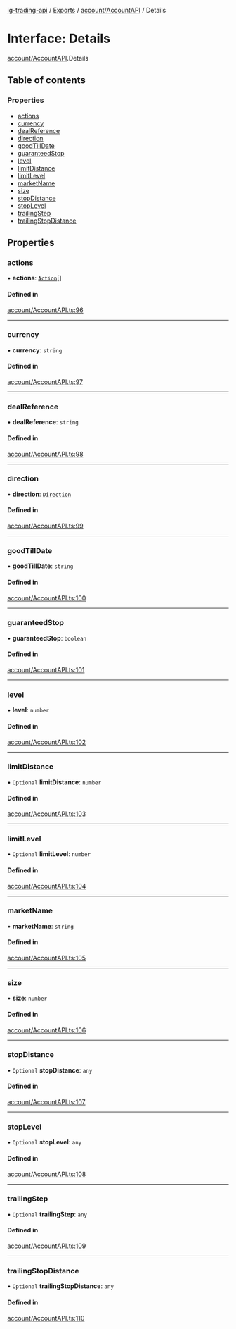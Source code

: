[ig-trading-api](../README.md) / [Exports](../modules.md) / [account/AccountAPI](../modules/account_AccountAPI.md) / Details

# Interface: Details

[account/AccountAPI](../modules/account_AccountAPI.md).Details

## Table of contents

### Properties

- [actions](account_AccountAPI.Details.md#actions)
- [currency](account_AccountAPI.Details.md#currency)
- [dealReference](account_AccountAPI.Details.md#dealreference)
- [direction](account_AccountAPI.Details.md#direction)
- [goodTillDate](account_AccountAPI.Details.md#goodtilldate)
- [guaranteedStop](account_AccountAPI.Details.md#guaranteedstop)
- [level](account_AccountAPI.Details.md#level)
- [limitDistance](account_AccountAPI.Details.md#limitdistance)
- [limitLevel](account_AccountAPI.Details.md#limitlevel)
- [marketName](account_AccountAPI.Details.md#marketname)
- [size](account_AccountAPI.Details.md#size)
- [stopDistance](account_AccountAPI.Details.md#stopdistance)
- [stopLevel](account_AccountAPI.Details.md#stoplevel)
- [trailingStep](account_AccountAPI.Details.md#trailingstep)
- [trailingStopDistance](account_AccountAPI.Details.md#trailingstopdistance)

## Properties

### actions

• **actions**: [`Action`](account_AccountAPI.Action.md)[]

#### Defined in

[account/AccountAPI.ts:96](https://github.com/bennycode/ig-trading-api/blob/f7fd8d0/src/account/AccountAPI.ts#L96)

---

### currency

• **currency**: `string`

#### Defined in

[account/AccountAPI.ts:97](https://github.com/bennycode/ig-trading-api/blob/f7fd8d0/src/account/AccountAPI.ts#L97)

---

### dealReference

• **dealReference**: `string`

#### Defined in

[account/AccountAPI.ts:98](https://github.com/bennycode/ig-trading-api/blob/f7fd8d0/src/account/AccountAPI.ts#L98)

---

### direction

• **direction**: [`Direction`](../enums/dealing_DealingAPI.Direction.md)

#### Defined in

[account/AccountAPI.ts:99](https://github.com/bennycode/ig-trading-api/blob/f7fd8d0/src/account/AccountAPI.ts#L99)

---

### goodTillDate

• **goodTillDate**: `string`

#### Defined in

[account/AccountAPI.ts:100](https://github.com/bennycode/ig-trading-api/blob/f7fd8d0/src/account/AccountAPI.ts#L100)

---

### guaranteedStop

• **guaranteedStop**: `boolean`

#### Defined in

[account/AccountAPI.ts:101](https://github.com/bennycode/ig-trading-api/blob/f7fd8d0/src/account/AccountAPI.ts#L101)

---

### level

• **level**: `number`

#### Defined in

[account/AccountAPI.ts:102](https://github.com/bennycode/ig-trading-api/blob/f7fd8d0/src/account/AccountAPI.ts#L102)

---

### limitDistance

• `Optional` **limitDistance**: `number`

#### Defined in

[account/AccountAPI.ts:103](https://github.com/bennycode/ig-trading-api/blob/f7fd8d0/src/account/AccountAPI.ts#L103)

---

### limitLevel

• `Optional` **limitLevel**: `number`

#### Defined in

[account/AccountAPI.ts:104](https://github.com/bennycode/ig-trading-api/blob/f7fd8d0/src/account/AccountAPI.ts#L104)

---

### marketName

• **marketName**: `string`

#### Defined in

[account/AccountAPI.ts:105](https://github.com/bennycode/ig-trading-api/blob/f7fd8d0/src/account/AccountAPI.ts#L105)

---

### size

• **size**: `number`

#### Defined in

[account/AccountAPI.ts:106](https://github.com/bennycode/ig-trading-api/blob/f7fd8d0/src/account/AccountAPI.ts#L106)

---

### stopDistance

• `Optional` **stopDistance**: `any`

#### Defined in

[account/AccountAPI.ts:107](https://github.com/bennycode/ig-trading-api/blob/f7fd8d0/src/account/AccountAPI.ts#L107)

---

### stopLevel

• `Optional` **stopLevel**: `any`

#### Defined in

[account/AccountAPI.ts:108](https://github.com/bennycode/ig-trading-api/blob/f7fd8d0/src/account/AccountAPI.ts#L108)

---

### trailingStep

• `Optional` **trailingStep**: `any`

#### Defined in

[account/AccountAPI.ts:109](https://github.com/bennycode/ig-trading-api/blob/f7fd8d0/src/account/AccountAPI.ts#L109)

---

### trailingStopDistance

• `Optional` **trailingStopDistance**: `any`

#### Defined in

[account/AccountAPI.ts:110](https://github.com/bennycode/ig-trading-api/blob/f7fd8d0/src/account/AccountAPI.ts#L110)
